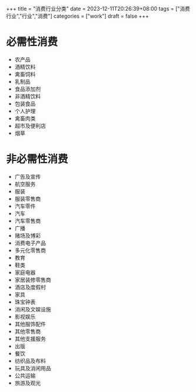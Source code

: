 +++
title = "消费行业分类"
date = 2023-12-11T20:26:39+08:00
tags = ["消费行业","行业","消费"]
categories = ["work"]
draft = false
+++

# 必需性消费
- 农产品
- 酒精饮料
- 禽畜饲料
- 乳制品
- 食品添加剂
- 非酒精饮料
- 包装食品
- 个人护理
- 禽畜肉类
- 超市及便利店
- 烟草


# 非必需性消费
- 广告及宣传
- 航空服务
- 服装
- 服装零售商
- 汽车零件
- 汽车
- 汽车零售商
- 广播
- 赌场及博彩
- 消费电子产品
- 多元化零售商
- 教育
- 鞋类
- 家庭电器
- 家居装修零售商
- 酒店及度假村
- 家具
- 珠宝钟表
- 消闲及文娱设施
- 影视娱乐
- 其他服饰配件
- 其他零售商
- 其他支援服务
- 出版
- 餐饮
- 纺织品及布料
- 玩具及消闲用品
- 公共运输
- 旅游及观光